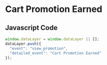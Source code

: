 # Cart Promotion Earned

### 

## Javascript Code
```js
window.dataLayer = window.dataLayer || [];
dataLayer.push({
  "event": "view_promotion",
  "detailed_event": "Cart Promotion Earned"
});
```








